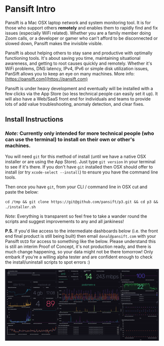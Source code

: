 # Pansift Intro 

Pansift is a Mac OSX laptop network and system monitoring tool. It is for those who support others **remotely** and enables them to rapidly find and fix issues (especially WiFi related). Whether you are a family member doing Zoom calls, or a developer or gamer who can't afford to be disconnected or slowed down, Pansift makes the invisible visible.

Pansift is about helping others to stay sane and productive with optimally functioning tools. It's about saving you time, maintaining situational awareness, and getting to root causes quickly and remotely. Whether it's WiFi problems, DNS latency, IPv4, IPv6 or simple disk utilization issues, PanSift allows you to keep an eye on many machines. More info: [https://pansift.com](https://pansift.com) 
 
Pansift is under heavy development and eventually will be installed with a few clicks via the App Store (so less technical people can easily set it up). It will also have a Web/SaaS front end for individuals and teams to provide lots of add value troubleshooting, anomaly detection, and clear fixes.

## Install Instructions

### *Note:* Currently only intended for more technical people (who can use the terminal) to install on their own or other's machines.

You will need `git` for this method of install (until we have a native OSX installer or are using the App Store). Just type `git version` in your terminal to see if it's there. If you don't have `git` installed then OSX should offer to install (or try `xcode-select --install`) to ensure you have the command line tools.

Then once you have `git`, from your CLI / command line in OSX cut and paste the below:

`cd /tmp && git clone https://git@github.com/pansift/p3.git && cd p3 && ./installer.sh`

*Note:* Everything is transparent so feel free to take a wander round the scripts and suggest improvements to any and all jankiness!

**P.S.** If you'd like access to the intermediate dashboards below (i.e. the front end final product is still being built) then email `donal@pansift.com` with your Pansift `UUID` for access to something like the below. Please understand this is still an interim Proof of Concept, it's not production ready, and there is much change happening, so your data might not be there tomorrow! Only embark if you're a willing alpha tester and are confident enough to check the install/uninstall scripts to spot errors :)

![Intermediate Dashboard](https://github.com/pansift/p3/blob/main/Images/publicity_cap_v1.png?raw=true)

